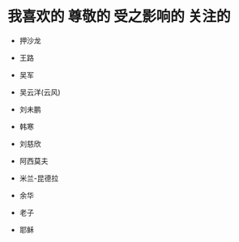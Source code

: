 
# 我喜欢的 尊敬的 受之影响的 关注的

* 押沙龙
* 王路

* 吴军

* 吴云洋(云风)
* 刘未鹏
* 韩寒

* 刘慈欣
* 阿西莫夫

* 米兰-昆德拉
* 余华

* 老子
* 耶稣

